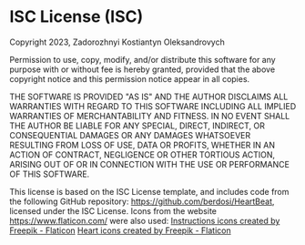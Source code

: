 # ISC License (ISC)

Copyright 2023, Zadorozhnyi Kostiantyn Oleksandrovych

Permission to use, copy, modify, and/or distribute this software for any purpose with or without fee is hereby granted, provided that the above copyright notice and this permission notice appear in all copies.

THE SOFTWARE IS PROVIDED "AS IS" AND THE AUTHOR DISCLAIMS ALL WARRANTIES WITH REGARD TO THIS SOFTWARE INCLUDING ALL IMPLIED WARRANTIES OF MERCHANTABILITY AND FITNESS. IN NO EVENT SHALL THE AUTHOR BE LIABLE FOR ANY SPECIAL, DIRECT, INDIRECT, OR CONSEQUENTIAL DAMAGES OR ANY DAMAGES WHATSOEVER RESULTING FROM LOSS OF USE, DATA OR PROFITS, WHETHER IN AN ACTION OF CONTRACT, NEGLIGENCE OR OTHER TORTIOUS ACTION, ARISING OUT OF OR IN CONNECTION WITH THE USE OR PERFORMANCE OF THIS SOFTWARE.

This license is based on the ISC License template, and includes code from the following GitHub repository: https://github.com/berdosi/HeartBeat, licensed under the ISC License.
Icons from the website https://www.flaticon.com/ were also used:
<a href="https://www.flaticon.com/free-icons/instructions" title="instructions icons">Instructions icons created by Freepik - Flaticon</a>
<a href="https://www.flaticon.com/free-icons/heart" title="heart icons">Heart icons created by Freepik - Flaticon</a>
